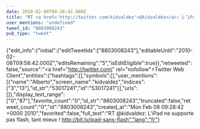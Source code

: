 ```yaml
---
date: 2010-02-08T09:28:42.000Z
title: "RT <a href='http://twitter.com/kidvaldez'>@kidvaldez</a>: L’iPad ne supporte pas flash, tant mieux ! http://bit.ly/ipad-sans-flash″"
user_mentions: "undefined"
tweet_id: "8803008243"
pub_type: "tweet"
---
```

{"edit_info":{"initial":{"editTweetIds":["8803008243"],"editableUntil":"2010-02-08T09:58:42.000Z","editsRemaining":"5","isEditEligible":true}},"retweeted":false,"source":"<a href=\"http://twitter.com\" rel=\"nofollow\">Twitter Web Client</a>","entities":{"hashtags":[],"symbols":[],"user_mentions":[{"name":"Alberto","screen_name":"kidvaldez","indices":["3","13"],"id_str":"53017241","id":"53017241"}],"urls":[]},"display_text_range":["0","87"],"favorite_count":"0","id_str":"8803008243","truncated":false,"retweet_count":"0","id":"8803008243","created_at":"Mon Feb 08 09:28:42 +0000 2010","favorited":false,"full_text":"RT @kidvaldez: L’iPad ne supporte pas flash, tant mieux ! http://bit.ly/ipad-sans-flash","lang":"fr"}
